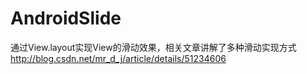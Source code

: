 # AndroidSlide
通过View.layout实现View的滑动效果，相关文章讲解了多种滑动实现方式
http://blog.csdn.net/mr_d_j/article/details/51234606
